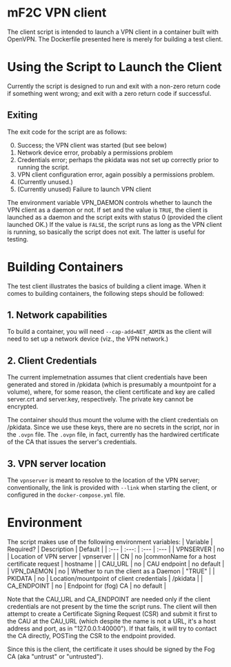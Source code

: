 # mF2C VPN client #

The client script is intended to launch a VPN client in a container
built with OpenVPN.  The Dockerfile presented here is merely for
building a test client.


# Using the Script to Launch the Client #

Currently the script is designed to run and exit with a non-zero
return code if something went wrong; and exit with a zero return code
if successful.

## Exiting ##

The exit code for the script are as follows:

0. Success; the VPN client was started (but see below)
1. Network device error, probably a permissions problem
2. Credentials error; perhaps the pkidata was not set up correctly
   prior to running the script.
3. VPN client configuration error, again possibly a permissions
   problem.
4. (Currently unused.)
5. (Currently unused) Failure to launch VPN client

The environment variable VPN_DAEMON controls whether to launch the VPN client
as a daemon or not.  If set and the value is `TRUE`, the client is
launched as a daemon and the script exits with status 0 (provided the
client launched OK.)  If the value is `FALSE`, the script runs as long
as the VPN client is running, so basically the script does not exit.
The latter is useful for testing.

# Building Containers #

The test client illustrates the basics of building a client image.
When it comes to building containers, the following steps should be
followed:

## 1. Network capabilities ##

To build a container, you will need `--cap-add=NET_ADMIN` as the
client will need to set up a network device (viz., the VPN network.)

## 2. Client Credentials ##

The current implemetnation assumes that client credentials have been
generated and stored in /pkidata (which is presumably a mountpoint for
a volume), where, for some reason, the client certificate and key are
called server.crt and server.key, respectively.  The private key
cannot be encrypted.

The container should thus mount the volume with the client credentials
on /pkidata.  Since we use these keys, there are no secrets in the
script, nor in the `.ovpn` file.  The `.ovpn` file, in fact, currently
has the hardwired certificate of the CA that issues the server's
credentials.

## 3. VPN server location ##

The `vpnserver` is meant to resolve to the location of the VPN server;
conventionally, the link is provided with `--link` when starting the
client, or configured in the `docker-compose.yml` file.


# Environment #

The script makes use of the following environment variables:
| Variable      | Required? | Description | Default |
| :--- | :---: | :--- | :--- |
| VPNSERVER     | no		| Location of VPN server | vpnserver |
| CN   	   	   	| no |commonName for a host certificate request | hostname |
| CAU_URL | no | CAU endpoint | no default |
| VPN_DAEMON | no | Whether to run the client as a Daemon | "TRUE" |
| PKIDATA | no | Location/mountpoint of client credentials | /pkidata |
| CA_ENDPOINT | no | Endpoint for (fog) CA | no default |

Note that the CAU_URL and CA_ENDPOINT are needed only if the client
credentials are not present by the time the script runs.  The client
will then attempt to create a Certificate Signing Request (CSR) and
submit it first to the CAU at the CAU_URL (which despite the name is
not a URL, it's a host address and port, as in "127.0.0.1:40000").  If
that fails, it will try to contact the CA directly, POSTing the CSR to
the endpoint provided.

Since this is the client, the certificate it uses should be signed by
the Fog CA (aka "untrust" or "untrusted").

